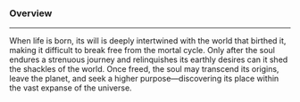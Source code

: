 ### Overview
---
When life is born, its will is deeply intertwined with the world that birthed it, making it difficult to break free from the mortal cycle. Only after the soul endures a strenuous journey and relinquishes its earthly desires can it shed the shackles of the world. Once freed, the soul may transcend its origins, leave the planet, and seek a higher purpose—discovering its place within the vast expanse of the universe.